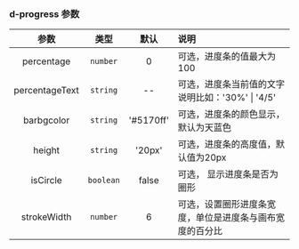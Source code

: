 <!--
 * @Author: your name
 * @Date: 2020-03-15 15:21:38
 * @LastEditTime: 2020-06-04 15:00:22
 * @LastEditors: your name
 * @Description: In User Settings Edit
 * @FilePath: \ng-devui\devui\progress\doc\api.md
--> 
### d-progress 参数

| 参数            | 类型          | 默认        |   说明                 |
| :---------:     | :----------: | :---------: | :------------------------------------------|
| percentage      | `number`       | 0           | 可选，进度条的值最大为100 |
| percentageText  | `string`       | --      | 可选，进度条当前值的文字说明比如：'30%' \| '4/5' |
| barbgcolor      | `string`     | '#5170ff'     | 可选，进度条的颜色显示，默认为天蓝色 |
| height          | `string`       | '20px'        | 可选，进度条的高度值，默认值为20px |
| isCircle          | `boolean`       | false        | 可选， 显示进度条是否为圈形|
| strokeWidth          | `number`       | 6        |  可选，设置圈形进度条宽度，单位是进度条与画布宽度的百分比|

